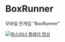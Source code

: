 # BoxRunner
모바일 런게임 "BoxRunner"

[![박스러너 플레이 영상](https://img.youtube.com/vi/LPNQUKVP8J8/0.jpg)](https://www.youtube.com/watch?v=LPNQUKVP8J8) 
